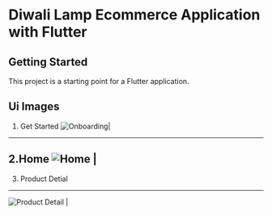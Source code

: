 # Diwali Lamp Ecommerce Application with Flutter

## Getting Started

This project is a starting point for a Flutter application.

Ui Images
---

1. Get Started
![Onboarding](https://user-images.githubusercontent.com/56981537/170539092-038bd27b-3387-40e5-819d-4b185e07c026.png)|
---
2.Home
![Home](https://user-images.githubusercontent.com/56981537/170539196-adba016e-a381-481a-8c66-ec69bda31378.png) |
---
3. Product Detial
---
![Product Detail](https://user-images.githubusercontent.com/56981537/170539218-2be195be-8f0c-4a8c-b13c-1bde45676037.png) |


